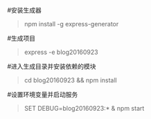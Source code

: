 #安装生成器
> npm install -g express-generator

#生成项目
> express -e blog20160923

#进入生成目录并安装依赖的模块
> cd blog20160923 && npm install

#设置环境变量并启动服务
> SET DEBUG=blog20160923:* & npm start